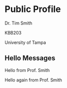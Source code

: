 # Public Profile

Dr. Tim Smith

KBB203

University of Tampa

## Hello Messages

Hello from Prof. Smith

Hello again from Prof. Smith
